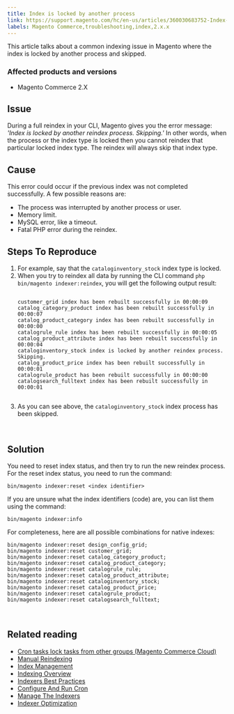 ```yaml
---
title: Index is locked by another process
link: https://support.magento.com/hc/en-us/articles/360030683752-Index-is-locked-by-another-process
labels: Magento Commerce,troubleshooting,index,2.x.x
---
```


<p>This article talks about a common indexing issue in Magento where the index is locked by another process and skipped.</p>
<h3>Affected products and versions</h3>
<ul>
<li>Magento Commerce 2.X</li>
</ul>
<h2>Issue</h2>
<p>During a full reindex in your CLI, Magento gives you the error message: <em>'Index is locked by another reindex process. Skipping.'</em> In other words, when the process or the index type is locked then you cannot reindex that particular locked index type. The reindex will always skip that index type.</p>
<h2>Cause</h2>
<p>This error could occur if the previous index was not completed successfully. A few possible reasons are:</p>
<ul>
<li>The process was interrupted by another process or user.</li>
<li>Memory limit.</li>
<li>MySQL error, like a timeout.</li>
<li>Fatal PHP error during the reindex.</li>
</ul>
<h2>Steps To Reproduce</h2>
<ol>
<li>For example, say that the <code class="language-bash">cataloginventory_stock</code> index type is locked.</li>
<li>When you try to reindex all data by running the CLI command <code class="language-bash">php bin/magento indexer:reindex</code>, you will get the following output result:
<pre><code class="language-bash">
customer_grid index has been rebuilt successfully in 00:00:09
catalog_category_product index has been rebuilt successfully in 00:00:07
catalog_product_category index has been rebuilt successfully in 00:00:00
catalogrule_rule index has been rebuilt successfully in 00:00:05
catalog_product_attribute index has been rebuilt successfully in 00:00:04
cataloginventory_stock index is locked by another reindex process. Skipping.
catalog_product_price index has been rebuilt successfully in 00:00:01
catalogrule_product has been rebuilt successfully in 00:00:00
catalogsearch_fulltext index has been rebuilt successfully in 00:00:01
    </code></pre>
</li>
<li>As you can see above, the <code class="language-bash">cataloginventory_stock</code> index process has been skipped.</li>
</ol>
<p> </p>
<h2>Solution</h2>
<p>You need to reset index status, and then try to run the new reindex process. For the reset index status, you need to run the command:</p>
<pre><code class="language-bash">bin/magento indexer:reset &lt;index identifier&gt;</code></pre>
<p>If you are unsure what the index identifiers (code) are, you can list them using the command:</p>
<pre><code class="language-bash">bin/magento indexer:info</code></pre>
<p>For completeness, here are all possible combinations for native indexes:</p>
<pre><code class="language-bash">bin/magento indexer:reset design_config_grid;
bin/magento indexer:reset customer_grid;
bin/magento indexer:reset catalog_category_product;
bin/magento indexer:reset catalog_product_category;
bin/magento indexer:reset catalogrule_rule;
bin/magento indexer:reset catalog_product_attribute;
bin/magento indexer:reset cataloginventory_stock;
bin/magento indexer:reset catalog_product_price;
bin/magento indexer:reset catalogrule_product;
bin/magento indexer:reset catalogsearch_fulltext;</code></pre>
<p> </p>
<h2>Related reading</h2>
<ol>
</ol><ul>
<li><a href="https://support.magento.com/hc/en-us/articles/360029219812">Cron tasks lock tasks from other groups (Magento Commerce Cloud)</a></li>
<li><a href="https://docs.magento.com/m1/ce/user_guide/system-operations/index-manual.html">Manual Reindexing</a></li>
<li><a href="https://docs.magento.com/m1/ce/user_guide/system-operations/index-management.html">Index Management</a></li>
<li><a href="https://devdocs.magento.com/guides/v2.3/extension-dev-guide/indexing.html">Indexing Overview</a></li>
<li><a href="https://devdocs.magento.com/guides/v2.3/performance-best-practices/configuration.html#indexers">Indexers Best Practices</a></li>
<li><a href="https://devdocs.magento.com/guides/v2.3/config-guide/cli/config-cli-subcommands-cron.html">Configure And Run Cron</a></li>
<li><a href="https://devdocs.magento.com/guides/v2.3/config-guide/cli/config-cli-subcommands-index.html">Manage The Indexers</a></li>
<li><a href="https://devdocs.magento.com/guides/v2.3/extension-dev-guide/indexer-batch.html">Indexer Optimization</a></li>
</ul>

